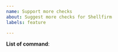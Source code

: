 ```yaml
---
name: Support more checks
about: Suggest more checks for Shellfirm
labels: feature

---
```

<!-- 
Specific the risky commands that you wish to add to Shellfirm
-->

**List of command**:

